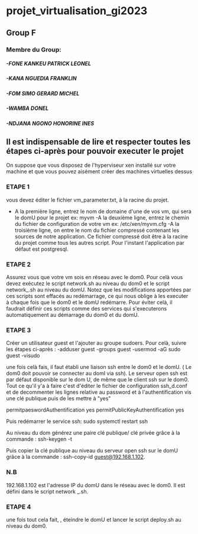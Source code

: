 # projet_virtualisation_gi2023
## Group F 
### Membre du Group: 
##### -FONE KANKEU PATRICK LEONEL
##### -KANA NGUEDIA FRANKLIN
##### -FOM SIMO GERARD MICHEL
##### -WAMBA DONEL
##### -NDJANA NGONO HONORINE INES


## Il est indispensable de lire et respecter toutes les étapes ci-après pour pouvoir executer le projet

On suppose que vous disposez de l'hyperviseur xen installé sur votre machine et que vous pouvez aisément créer des machines virtuelles dessus

### ETAPE 1
vous devez éditer le fichier vm_parameter.txt, à la racine du projet. 
  - A la première ligne, entrez le nom de domaine d'une de vos vm, qui sera le domU pour le projet ex: myvm
  -A la deuxième ligne, entrez le chemin du fichier de configuration de votre vm ex: /etc/xen/myvm.cfg
  -A la troisième ligne, on entre le nom du fichier compressé contenant les sources de notre application. Ce fichier compressé doit être à la racine du projet comme tous les autres script. Pour l'instant l'application par défaut est postgresql. 

### ETAPE 2
Assurez vous que votre vm sois en réseau avec le dom0.
Pour celà vous devez exécutez le script network.sh au niveau du dom0 et le script network_.sh au niveau du domU.
Notez que les modifications apportées par ces scripts sont effacés au redémarrage, ce qui nous oblige à les executer à chaque fois que le dom0 et le domU redémarre. Pour éviter celà, il faudrait définir ces scripts comme des services qui s'executerons automatiquement au démarrage du dom0 et du domU.

### ETAPE 3
Créer un utilisateur guest et l'ajouter au groupe sudoers. Pour celà, suivre les étapes ci-après :
 -adduser guest
 -groups guest
 -usermod -aG sudo guest
 -visudo
 
 une fois celà fais, il faut établi une liaison ssh entre le dom0 et le domU. ( Le dom0 doit pouvoir se connecter au domI via ssh). Le serveur open ssh est par défaut disponible sur le dom U, de même que le client ssh sur le dom0.
Tout ce qu'il y'a à faire c'est d'éditer le fichier de configuration ssh_d.conf et de decommenter les lignes relative au password et à l'authentification vis une clé publique puis de les mettre à "yes"


permitpaeswordAuthentification yes 
permitPublicKeyAuthentification yes 

Puis redémarrer le service ssh:
sudo systemctl restart ssh

Au niveau du dom générez une paire clé publique/ clé privée grâce à la commande :  ssh-keygen -t

Puis copier la clé publique au niveau du serveur open ssh sur le domU grâce à la commande : ssh-copy-id guest@192.168.1.102.

### N.B 
192.168.1.102 est l'adresse IP du domU dans le réseau avec le dom0. Il est défini dans le script network _.sh.

### ETAPE 4
une fois tout cela fait, , éteindre le domU et lancer le script deploy.sh au niveau du dom0.



